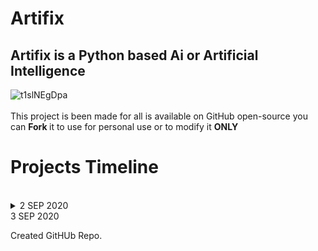 # Artifix
<h2>Artifix is a Python based Ai or Artificial Intelligence </h2
<a href="https://www.imgbly.com/ib/t1slNEgDpa"><img src="https://www.imgbly.com/ib/t1slNEgDpa.png" alt="t1slNEgDpa"/></a>
<br><br>
This project is been made for all is available on GitHub open-source you can <b> Fork </b> it to use for personal use or to modify it <B>ONLY</b>
<h1> Projects Timeline </h1><br>
<!-- timeline starts -->

<details>
  <summary>2 SEP 2020 </summary>
  <p>First step towards Artifix Ai </p>
</details>
<summary>3 SEP 2020 </summary>
  <p>Created GitHUb Repo. </p>
</details>

<!-- timeline end -->

